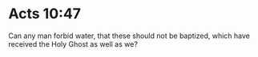 # Acts 10:47

Can any man forbid water, that these should not be baptized, which have received the Holy Ghost as well as we?